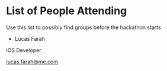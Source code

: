 # List of People Attending
Use this list to possibly find groups before the hackathon starts

- Lucas Farah

iOS Developer

lucas.farah@me.com

